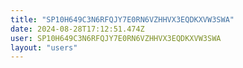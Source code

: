 ```yaml
---
title: "SP10H649C3N6RFQJY7E0RN6VZHHVX3EQDKXVW3SWA"
date: 2024-08-28T17:12:51.474Z
user: SP10H649C3N6RFQJY7E0RN6VZHHVX3EQDKXVW3SWA
layout: "users"
---
```

    